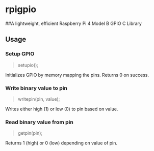 # rpigpio
##A lightweight, efficient Raspberry Pi 4 Model B GPIO C Library

## Usage

### Setup GPIO
> setupio();

Initializes GPIO by memory mapping the pins.  Returns 0 on success.

### Write binary value to pin
> writepin(pin, value);

Writes either high (1) or low (0) to pin based on value.

### Read binary value from pin
> getpin(pin);

Returns 1 (high) or 0 (low) depending on value of pin.

